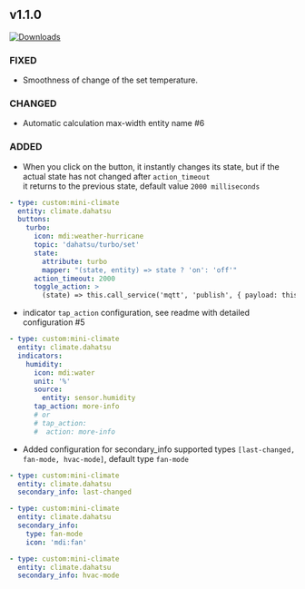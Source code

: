 ## v1.1.0
[![Downloads](https://img.shields.io/github/downloads/artem-sedykh/mini-climate-card/v1.1.0/total.svg)](https://github.com/artem-sedykh/mini-climate-card/releases/tag/v1.1.0)
### FIXED
- Smoothness of change of the set temperature.

### CHANGED
- Automatic calculation max-width entity name #6

### ADDED
- When you click on the button, it instantly changes its state, but if the actual state has not changed after `action_timeout`  
it returns to the previous state, default value `2000 milliseconds`
```yaml
- type: custom:mini-climate
  entity: climate.dahatsu
  buttons:
    turbo:
      icon: mdi:weather-hurricane
      topic: 'dahatsu/turbo/set'
      state:
        attribute: turbo
        mapper: "(state, entity) => state ? 'on': 'off'"
      action_timeout: 2000
      toggle_action: >
        (state) => this.call_service('mqtt', 'publish', { payload: this.toggle_state(state), topic: this.topic, retain: false, qos: 1 })

```
- indicator `tap_action` configuration, see readme with detailed configuration #5
```yaml
- type: custom:mini-climate
  entity: climate.dahatsu
  indicators:
    humidity:
      icon: mdi:water
      unit: '%'
      source:
        entity: sensor.humidity
      tap_action: more-info
      # or
      # tap_action:
      #  action: more-info
```
- Added configuration for secondary_info supported types `[last-changed, fan-mode, hvac-mode]`, default type `fan-mode`
```yaml
- type: custom:mini-climate
  entity: climate.dahatsu
  secondary_info: last-changed

- type: custom:mini-climate
  entity: climate.dahatsu
  secondary_info:
    type: fan-mode
    icon: 'mdi:fan'

- type: custom:mini-climate
  entity: climate.dahatsu
  secondary_info: hvac-mode
```
